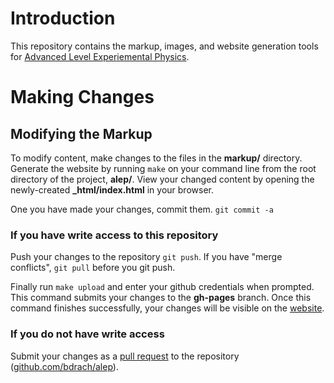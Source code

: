 # Introduction

This repository contains the markup, images, and website generation tools for [Advanced Level Experiemental Physics](http://alevelexperimentalphysics.info/index.html).

# Making Changes
## Modifying the Markup

To modify content, make changes to the files in the **markup/** directory.  Generate the website by running `make` on your command line from the root directory of the project, **alep/**.  View your changed content by opening the newly-created **_html/index.html** in your browser.

One you have made your changes, commit them.  `git commit -a`

### If you have write access to this repository

Push your changes to the repository `git push`.  If you have "merge conflicts", `git pull` before you git push.

Finally run `make upload` and enter your github credentials when prompted.  This command submits your changes to the **gh-pages** branch. Once this command finishes successfully, your changes will be visible on the [website](http://alevelexperimentalphysics.info/index.html).

### If you do not have write access

Submit your changes as a [pull request](https://help.github.com/articles/about-pull-requests/) to the repository ([github.com/bdrach/alep](https://github.com/bdrach/alep)).



